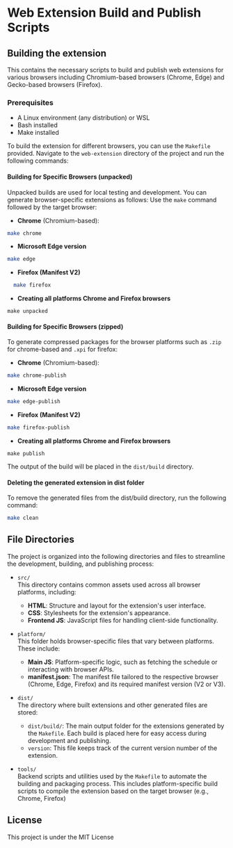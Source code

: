 
# Web Extension Build and Publish Scripts

## Building the extension
This contains the necessary scripts to build and publish web extensions for various browsers including Chromium-based browsers (Chrome, Edge) and Gecko-based browsers (Firefox).

### Prerequisites

- A Linux environment (any distribution) or WSL
- Bash installed
- Make installed

To build the extension for different browsers, you can use the `Makefile` provided. Navigate to the `web-extension` directory of the project and run the following commands:

#### Building for Specific Browsers (unpacked)
Unpacked builds are used for local testing and development. You can generate browser-specific extensions as follows:
Use the `make` command followed by the target browser:

- **Chrome** (Chromium-based): 
```bash
make chrome
```
- **Microsoft Edge version**
```bash
make edge
```
- **Firefox (Manifest V2)**
```bash
  make firefox
```
- **Creating all platforms Chrome and Firefox browsers**
```
make unpacked
```

#### Building for Specific Browsers (zipped)
To generate compressed packages for the browser platforms such as `.zip` for chrome-based and `.xpi` for firefox:

- **Chrome** (Chromium-based): 
```bash
make chrome-publish
```
- **Microsoft Edge version**
```bash
make edge-publish
```
- **Firefox (Manifest V2)**
```bash
make firefox-publish
```
- **Creating all platforms Chrome and Firefox browsers**
```
make publish
```
The output of the build will be placed in the `dist/build` directory.

#### Deleting the generated extension in dist folder

To remove the generated files from the dist/build directory, run the following command:
```bash
make clean
```

## File Directories

The project is organized into the following directories and files to streamline the development, building, and publishing process:

- `src/`  
  This directory contains common assets used across all browser platforms, including:
  - **HTML**: Structure and layout for the extension's user interface.
  - **CSS**: Stylesheets for the extension's appearance.
  - **Frontend JS**: JavaScript files for handling client-side functionality.

- `platform/`  
  This folder holds browser-specific files that vary between platforms. These include:
  - **Main JS**: Platform-specific logic, such as fetching the schedule or interacting with browser APIs.
  - **manifest.json**: The manifest file tailored to the respective browser (Chrome, Edge, Firefox) and its required manifest version (V2 or V3).

- `dist/`  
  The directory where built extensions and other generated files are stored:
  - `dist/build/`: The main output folder for the extensions generated by the `Makefile`. Each build is placed here for easy access during development and publishing.
  - `version`: This file keeps track of the current version number of the extension.

- `tools/`  
  Backend scripts and utilities used by the `Makefile` to automate the building and packaging process. This includes platform-specific build scripts to compile the extension based on the target browser (e.g., Chrome, Firefox)

## License

This project is under the MIT License

